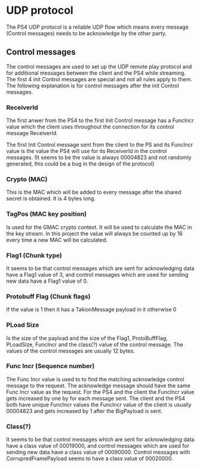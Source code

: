 # UDP protocol

The PS4 UDP protocol is a reliable UDP flow which means every message (Control messages) needs to be acknowledge by the other party.

## Control messages

The control messages are used to set up the UDP remote play protocol and for additional messages between the client and the PS4 while streaming. The first 4 init Control messages are special and not all rules apply to them. The following explanation is for control messages after the init Control messages.

### ReceiverId

The first anwer from the PS4 to the first Init Control message has a FuncIncr value which the client uses throughout the connection for its control message ReceiverId.

The first Init Control message sent from the client to the PS and its FuncIncr value is the value the PS4 will use for its ReceiverId in the control messages. (It seems to be the value is always 00004823 and not randomly generated, this could be a bug in the design of the protocol)

### Crypto (MAC)

This is the MAC which will be added to every message after the shared secret is obtained. It is 4 bytes long.

### TagPos (MAC key position)

Is used for the GMAC crypto context. It will be used to calculate the MAC in the key stream. In this project the value will always be counted up by 16 every time a new MAC will be calculated.

### Flag1 (Chunk type)

It seems to be that control messages which are sent for acknowledging data have a Flag1 value of 3, and control messages which are used for sending new data have a Flag1 value of 0.

### Protobuff Flag (Chunk flags)

If the value is 1 then it has a TakionMessage payload in it otherwise 0

### PLoad Size

Is the size of the payload and the size of the Flag1, ProtoBuffFlag, PLoadSize, FuncIncr and the class(?) value of the control message. The values of the control messages are usually 12 bytes.

### Func Incr (Sequence number)

The Func Incr value is used to to find the matching acknowledge control message to the request. The acknowledge message should have the same Func Incr value as the request. For the PS4 and the client the FuncIncr value gets increased by one by for each message sent. The client and the PS4 both have unique FuncIncr values the FuncIncr value of the client is usually 00004823 and gets increased by 1 after the BigPayload is sent.

### Class(?)

It seems to be that control messages which are sent for acknowledging data have a class value of 00019000, and control messages which are used for sending new data have a class value of 00090000.
Control messages with CorrupredFramePayload seems to have a class value of 00020000.
